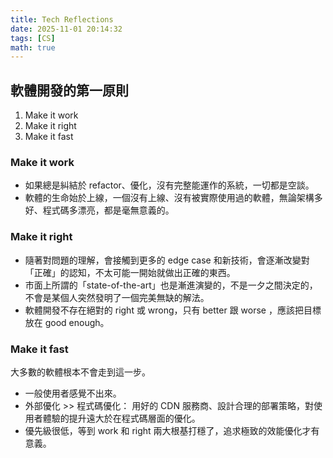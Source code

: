 ```yaml
---
title: Tech Reflections
date: 2025-11-01 20:14:32
tags: [CS]
math: true
---
```


## 軟體開發的第一原則

1. Make it work
2. Make it right
3. Make it fast

### Make it work

- 如果總是糾結於 refactor、優化，沒有完整能運作的系統，一切都是空談。
- 軟體的生命始於上線，一個沒有上線、沒有被實際使用過的軟體，無論架構多好、程式碼多漂亮，都是毫無意義的。

### Make it right

- 隨著對問題的理解，會接觸到更多的 edge case 和新技術，會逐漸改變對「正確」的認知，不太可能一開始就做出正確的東西。
- 市面上所謂的「state-of-the-art」也是漸進演變的，不是一夕之間決定的，不會是某個人突然發明了一個完美無缺的解法。
- 軟體開發不存在絕對的 right 或 wrong，只有 better 跟 worse ，應該把目標放在 good enough。

### Make it fast

大多數的軟體根本不會走到這一步。

- 一般使用者感覺不出來。
- 外部優化 >> 程式碼優化： 用好的 CDN 服務商、設計合理的部署策略，對使用者體驗的提升遠大於在程式碼層面的優化。
- 優先級很低，等到 work 和 right 兩大根基打穩了，追求極致的效能優化才有意義。
